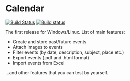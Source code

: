 # Calendar
[![Build Status](https://travis-ci.org/Stivius/Calendar.svg?branch=master)](https://travis-ci.org/Stivius/Calendar) [![Build status](https://ci.appveyor.com/api/projects/status/2c9eq39elrvfpo9f?svg=true)](https://ci.appveyor.com/project/Stivius/calendar)


The first release for Windows/Linux.
List of main features:
- Create and store past/future events
- Attach images to events
- Filter events (by date, description, subject, place etc.)
- Export events (.pdf and .html format)
- Import events from Excel

...and other features that you can test by yourself.
